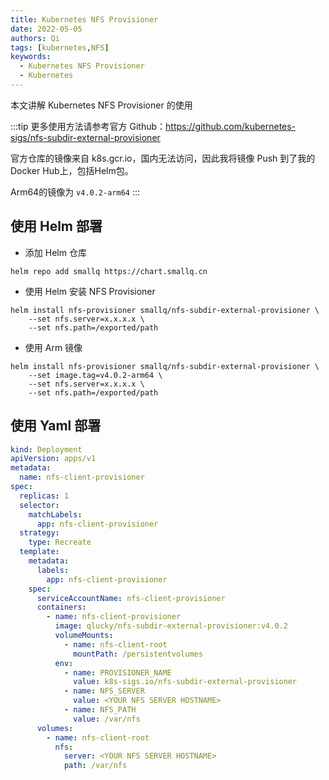 ```yaml
---
title: Kubernetes NFS Provisioner
date: 2022-05-05
authors: Qi
tags: [kubernetes,NFS]
keywords:
  - Kubernetes NFS Provisioner
  - Kubernetes
---
```


本文讲解 Kubernetes NFS Provisioner 的使用

<!-- truncate -->

:::tip
更多使用方法请参考官方 Github：https://github.com/kubernetes-sigs/nfs-subdir-external-provisioner

官方仓库的镜像来自 k8s.gcr.io，国内无法访问，因此我将镜像 Push 到了我的 Docker Hub上，包括Helm包。

Arm64的镜像为 `v4.0.2-arm64`
:::

## 使用 Helm 部署

* 添加 Helm 仓库

```shell
helm repo add smallq https://chart.smallq.cn
```
* 使用 Helm 安装 NFS Provisioner

```shell
helm install nfs-provisioner smallq/nfs-subdir-external-provisioner \
    --set nfs.server=x.x.x.x \
    --set nfs.path=/exported/path
```

* 使用 Arm 镜像

```shell
helm install nfs-provisioner smallq/nfs-subdir-external-provisioner \
    --set image.tag=v4.0.2-arm64 \
    --set nfs.server=x.x.x.x \
    --set nfs.path=/exported/path
```

## 使用 Yaml 部署

```yaml
kind: Deployment
apiVersion: apps/v1
metadata:
  name: nfs-client-provisioner
spec:
  replicas: 1
  selector:
    matchLabels:
      app: nfs-client-provisioner
  strategy:
    type: Recreate
  template:
    metadata:
      labels:
        app: nfs-client-provisioner
    spec:
      serviceAccountName: nfs-client-provisioner
      containers:
        - name: nfs-client-provisioner
          image: qlucky/nfs-subdir-external-provisioner:v4.0.2
          volumeMounts:
            - name: nfs-client-root
              mountPath: /persistentvolumes
          env:
            - name: PROVISIONER_NAME
              value: k8s-sigs.io/nfs-subdir-external-provisioner
            - name: NFS_SERVER
              value: <YOUR NFS SERVER HOSTNAME>
            - name: NFS_PATH
              value: /var/nfs
      volumes:
        - name: nfs-client-root
          nfs:
            server: <YOUR NFS SERVER HOSTNAME>
            path: /var/nfs
```